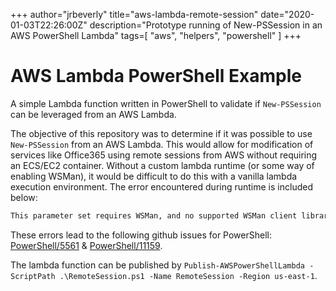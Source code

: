 +++
author="jrbeverly"
title="aws-lambda-remote-session"
date="2020-01-03T22:26:00Z"
description="Prototype running of New-PSSession in an AWS PowerShell Lambda"
tags=[
  "aws",
  "helpers",
  "powershell"
]
+++

# AWS Lambda PowerShell Example

A simple Lambda function written in PowerShell to validate if `New-PSSession` can be leveraged from an AWS Lambda.

The objective of this repository was to determine if it was possible to use `New-PSSession` from an AWS Lambda. This would allow for modification of services like Office365 using remote sessions from AWS without requiring an ECS/EC2 container. Without a custom lambda runtime (or some way of enabling WSMan), it would be difficult to do this with a vanilla lambda execution environment. The error encountered during runtime is included below:

```bash
This parameter set requires WSMan, and no supported WSMan client library was found. WSMan is either not installed or unavailable for this system
```

These errors lead to the following github issues for PowerShell: [PowerShell/5561](https://github.com/PowerShell/PowerShell/issues/5561) & [PowerShell/11159](https://github.com/PowerShell/PowerShell/issues/11159).

The lambda function can be published by `Publish-AWSPowerShellLambda -ScriptPath .\RemoteSession.ps1 -Name RemoteSession -Region us-east-1`.
